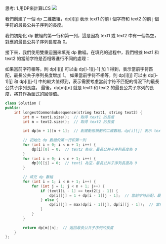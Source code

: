 思考:
1.用DP來計算LCS
![](https://hackmd.io/_uploads/ByPIvpb6n.png)

我們創建了一個 dp 二維數組，dp[i][j] 表示 text1 的前 i 個字符和 text2 的前 j 個字符的最長公共子序列的長度。

我們初始化 dp 數組的第一行和第一列，這是因為 text1 或 text2 中有一個為空，對應的最長公共子序列長度為 0。

接下來，我們使用雙重迴圈來填充 dp 數組。在填充的過程中，我們根據 text1 和 text2 的當前字符是否相等進行不同的處理：

如果當前字符相等，則 dp[i][j] 可以由 dp[i-1][j-1] 加 1 得到，表示當前字符匹配，最長公共子序列長度增加 1。
如果當前字符不相等，則 dp[i][j] 可以由 dp[i-1][j] 和 dp[i][j-1] 中的較大值得到，表示需要考慮當前字符不匹配的情況下的最長公共子序列長度。
最後，dp[m][n] 就是 text1 和 text2 的最長公共子序列的長度，將其作為函式的回傳值。
```c++
class Solution {
public:
    int longestCommonSubsequence(string text1, string text2) {
        int m = text1.size();  // 取得 text1 的長度
        int n = text2.size();  // 取得 text2 的長度
        
        int dp[m + 1][n + 1];  // 創建動態規劃的二維數組，dp[i][j] 表示 text1 的前 i 個字符和 text2 的前 j 個字符的最長公共子序列的長度
        
        // 初始化 dp 數組的第一行和第一列
        for (int i = 0; i < m + 1; i++) {
            dp[i][0] = 0;  // text2 為空，最長公共子序列長度為 0
        }
        for (int i = 0; i < n + 1; i++) {
            dp[0][i] = 0;  // text1 為空，最長公共子序列長度為 0
        }
        
        // 填充 dp 數組
        for (int i = 1; i < m + 1; i++) {
            for (int j = 1; j < n + 1; j++) {
                if (text1[i - 1] == text2[j - 1]) {
                    dp[i][j] = 1 + dp[i - 1][j - 1];  // 當前字符匹配，最長公共子序列長度加 1
                } else {
                    dp[i][j] = max(dp[i - 1][j], dp[i][j - 1]);  // 當前字符不匹配，選擇 text1 前一個字符或 text2 前一個字符的最大值
                }
            }
        }
        
        return dp[m][n];  // 返回最長公共子序列的長度
    }
};


```
